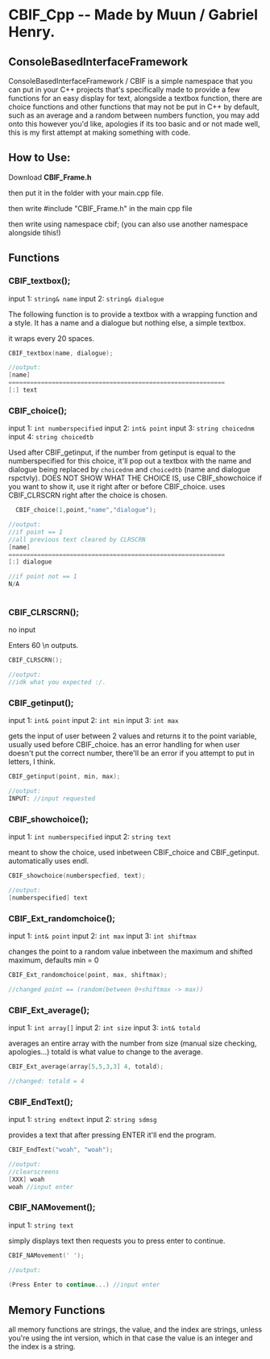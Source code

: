 # CBIF_Cpp -- Made by Muun / Gabriel Henry.
## ConsoleBasedInterfaceFramework

ConsoleBasedInterfaceFramework / CBIF is a simple namespace that you can put in your C++ projects that's specifically made to provide a few functions for an easy display for text, alongside a textbox function, there are choice functions and other functions that may not be put in C++ by default, such as an average and a random between numbers function, you may add onto this however you'd like, apologies if its too basic and or not made well, this is my first attempt at making something with code.

## How to Use:
Download **CBIF_Frame.h**

then put it in the folder with your main.cpp file.

then write #include "CBIF_Frame.h" in the main cpp file

then write using namespace cbif; (you can also use another namespace alongside tihis!)

## Functions

### CBIF_textbox();

input 1: `string& name` input 2: `string& dialogue`

The following function is to provide a textbox with a wrapping function
and a style. It has a name and a dialogue but nothing else, a simple textbox.

it wraps every 20 spaces.
```cpp
CBIF_textbox(name, dialogue);

//output:
[name]
============================================================
[:] text
```

### CBIF_choice();

input 1: `int numberspecified` input 2: `int& point` input 3: `string choicednm` input 4: `string choicedtb`

Used after CBIF_getinput, if the number from getinput is equal to the numberspecified for this choice, it'll pop out a textbox with the name and dialogue being replaced by `choicednm` and `choicedtb` (name and dialogue rspctvly).
DOES NOT SHOW WHAT THE CHOICE IS, use CBIF_showchoice if you want to show it, use it right after or before CBIF_choice.
uses CBIF_CLRSCRN right after the choice is chosen.
```cpp
  CBIF_choice(1,point,"name","dialogue");

//output:
//if point == 1
//all previous text cleared by CLRSCRN
[name]
============================================================
[:] dialogue

//if point not == 1
N/A
  
```

### CBIF_CLRSCRN();

no input

Enters 60 \n outputs.
```cpp
CBIF_CLRSCRN();

//output:
//idk what you expected :/.
```

### CBIF_getinput();

input 1: `int& point` input 2: `int min` input 3: `int max`

gets the input of user between 2 values and returns it to the point variable, usually used before CBIF_choice.
has an error handling for when user doesn't put the correct number, there'll be an error if you attempt to put in letters, I think.
```cpp
CBIF_getinput(point, min, max);

//output:
INPUT: //input requested
```

### CBIF_showchoice();

input 1: `int numberspecified` input 2: `string text`

meant to show the choice, used inbetween CBIF_choice and CBIF_getinput.
automatically uses endl.

```cpp
CBIF_showchoice(numberspecfied, text);

//output:
[numberspecified] text
```

### CBIF_Ext_randomchoice();

input 1: `int& point` input 2: `int max` input 3: `int shiftmax`

changes the point to a random value inbetween the maximum and shifted maximum, defaults min = 0

```cpp
CBIF_Ext_randomchoice(point, max, shiftmax);

//changed point == (random(between 0+shiftmax -> max))
```

### CBIF_Ext_average();

input 1: `int array[]` input 2: `int size` input 3: `int& totald`

averages an entire array with the number from size (manual size checking, apologies...)  totald is what value to change to the average.
```cpp
CBIF_Ext_average(array[5,5,3,3] 4, totald);

//changed: totald = 4
```

### CBIF_EndText();

input 1: `string endtext` input 2: `string sdmsg`

provides a text that after pressing ENTER it'll end the program.

```cpp
CBIF_EndText("woah", "woah");

//output:
//clearscreens
[XXX] woah
woah //input enter
```

### CBIF_NAMovement();

input 1: `string text`

simply displays text then requests you to press enter to continue.

```cpp
CBIF_NAMovement(' ');

//output:
 
(Press Enter to continue...) //input enter
```


## Memory Functions

all memory functions are strings, the value, and the index are strings, unless you're using the int version, which in that case the value is an integer and the index is a string.
